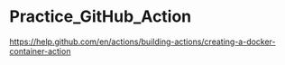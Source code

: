 # Practice_GitHub_Action
https://help.github.com/en/actions/building-actions/creating-a-docker-container-action
